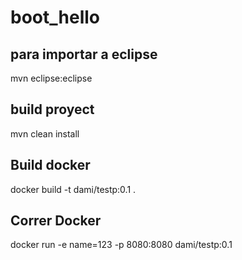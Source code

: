 # boot_hello

## para importar a eclipse
mvn eclipse:eclipse

## build proyect 
mvn clean install

## Build docker
docker build -t dami/testp:0.1 .

## Correr Docker
docker run -e name=123 -p 8080:8080 dami/testp:0.1
